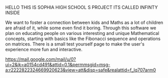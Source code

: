 HELLO THIS IS SOPHIA HIGH SCHOOL S PROJECT
ITS CALLED INFINTY INSIDE


We want to foster a connection between kids and Maths as a lot of children are afraid of it, while some even find it boring. 
Through this software we plan on educating people on various interesting and unique Mathematical concepts, starting with basics like the Fibonacci sequence and operations on matrices. There is a small test yourself page to make the user's experience more fun and interactive.
 

https://mail.google.com/mail/u/0?ui=2&ik=a0154cd491&attid=0.1&permmsgid=msg-a:r2222822324669920623&view=att&disp=safe&realattid=f_lq707arm0
